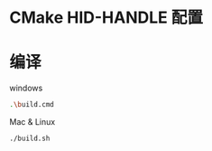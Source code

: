 <!--
 * @Author: 姚恒锋 1921934563@qq.com
 * @Date: 2023-08-21 15:12:19
 * @LastEditors: 姚恒锋 1921934563@qq.com
 * @LastEditTime: 2023-08-21 15:12:51
 * @FilePath: \cmake-hid-handle\README.md
 * @Description: README.md
-->
# CMake HID-HANDLE 配置

# 编译

windows
```bash
.\build.cmd
```

Mac & Linux
```bash
./build.sh
```